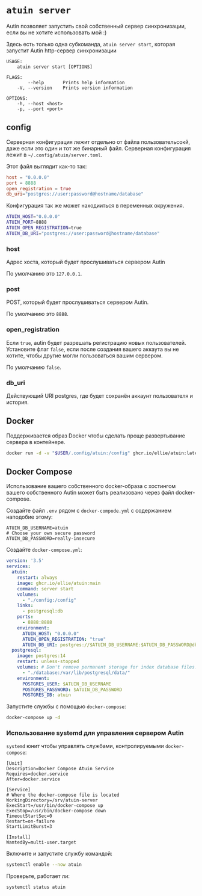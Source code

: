 # `atuin server`

Autin позволяет запустить свой собственный сервер синхронизации, если вы
не хотите использовать мой :)

Здесь есть только одна субкоманда, `atuin server start`, которая запустит
Autin http-сервер синхронизации

```
USAGE:
    atuin server start [OPTIONS]

FLAGS:
        --help       Prints help information
    -V, --version    Prints version information

OPTIONS:
    -h, --host <host>
    -p, --port <port>
```

## config

Серверная конфигурация лежит отдельно от файла пользовательсокй, даже если
это один и тот же бинарный файл. Серверная конфигурация лежит в `~/.config/atuin/server.toml`.

Этот файл выглядит как-то так:

```toml
host = "0.0.0.0"
port = 8888
open_registration = true
db_uri="postgres://user:password@hostname/database"
```

Конфигурация так же может находииться в переменных окружения.

```sh
ATUIN_HOST="0.0.0.0"
ATUIN_PORT=8888
ATUIN_OPEN_REGISTRATION=true
ATUIN_DB_URI="postgres://user:password@hostname/database"
```

### host

Адрес хоста, который будет прослушиваться сервером Autin

По умолчанию это `127.0.0.1`.

### post

POST, который будет прослушиваться сервером Autin.

По умолчанию это `8888`.

### open_registration

Если `true`, autin будет разрешать регистрацию новых пользователей.
Установите флаг `false`, если после создания вашего аккаута вы не хотите, чтобы другие
могли пользоваться вашим сервером.

По умолчанию `false`.

### db_uri

Действующий URI postgres, где будет сохранён аккаунт пользователя и история.

## Docker

Поддерживается образ Docker чтобы сделать проще развертывание сервера в контейнере.

```sh
docker run -d -v "$USER/.config/atuin:/config" ghcr.io/ellie/atuin:latest server start
```

## Docker Compose

Использование вашего собственного docker-образа с хостингом вашего собственного Autin может быть реализовано через
файл docker-compose.

Создайте файл `.env` рядом с `docker-compode.yml` с содержанием наподобие этому:

```
ATUIN_DB_USERNAME=atuin
# Choose your own secure password
ATUIN_DB_PASSWORD=really-insecure
```

Создайте `docker-compose.yml`:

```yaml
version: '3.5'
services:
  atuin:
    restart: always
    image: ghcr.io/ellie/atuin:main
    command: server start
    volumes:
      - "./config:/config"
    links:
      - postgresql:db
    ports:
      - 8888:8888
    environment:
      ATUIN_HOST: "0.0.0.0"
      ATUIN_OPEN_REGISTRATION: "true"
      ATUIN_DB_URI: postgres://$ATUIN_DB_USERNAME:$ATUIN_DB_PASSWORD@db/atuin
  postgresql:
    image: postgres:14
    restart: unless-stopped
    volumes: # Don't remove permanent storage for index database files!
      - "./database:/var/lib/postgresql/data/"
    environment:
      POSTGRES_USER: $ATUIN_DB_USERNAME
      POSTGRES_PASSWORD: $ATUIN_DB_PASSWORD
      POSTGRES_DB: atuin
```

Запустите службы с помощью `docker-compose`:

```sh
docker-compose up -d
```

### Использование systemd для управления сервером Autin

`systemd` юнит чтобы управлять службами, контролируемыми `docker-compose`:

```
[Unit]
Description=Docker Compose Atuin Service
Requires=docker.service
After=docker.service

[Service]
# Where the docker-compose file is located
WorkingDirectory=/srv/atuin-server
ExecStart=/usr/bin/docker-compose up
ExecStop=/usr/bin/docker-compose down
TimeoutStartSec=0
Restart=on-failure
StartLimitBurst=3

[Install]
WantedBy=multi-user.target
```

Включите и запустите службу командой:

```sh
systemctl enable --now atuin
```

Проверьте, работает ли:

```sh
systemctl status atuin
```


